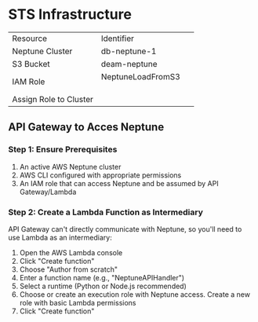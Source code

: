 # STS Infrastructure

<table><tbody><tr><td>Resource</td><td>Identifier</td><td>&nbsp;</td></tr><tr><td>Neptune Cluster</td><td>db-neptune-1</td><td>&nbsp;</td></tr><tr><td>S3 Bucket</td><td>deam-neptune</td><td>&nbsp;</td></tr><tr><td>IAM Role</td><td>NeptuneLoadFromS3<br>&nbsp;</td><td>&nbsp;</td></tr><tr><td>Assign Role to Cluster</td><td>&nbsp;</td><td>&nbsp;</td></tr></tbody></table>

## API Gateway to Acces Neptune

### Step 1: Ensure Prerequisites

1.  An active AWS Neptune cluster
2.  AWS CLI configured with appropriate permissions
3.  An IAM role that can access Neptune and be assumed by API Gateway/Lambda

### Step 2: Create a Lambda Function as Intermediary

API Gateway can't directly communicate with Neptune, so you'll need to use Lambda as an intermediary:

1.  Open the AWS Lambda console
2.  Click "Create function"
3.  Choose "Author from scratch"
4.  Enter a function name (e.g., "NeptuneAPIHandler")
5.  Select a runtime (Python or Node.js recommended)
6.  Choose or create an execution role with Neptune access. Create a new role with basic Lambda permissions
7.  Click "Create function"